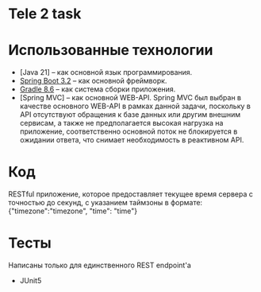 # Tele 2 task

# Использованные технологии

* [Java 21] – как основной язык программирования.
* [Spring Boot 3.2](https://spring.io/projects/spring-boot) – как основной фреймворк.
* [Gradle 8.6](https://gradle.org/) – как система сборки приложения.
* [Spring MVC] – как основной WEB-API. Spring MVC был выбран в качестве основного WEB-API в рамках данной задачи, поскольку в API отсутствуют обращения к базе данных или другим внешним сервисам, а также не предполагается высокая нагрузка на приложение, соответственно основной поток не блокируется в ожидании ответа, что снимает необходимость в реактивном API.

# Код

RESTful приложение, которое предоставляет текущее время сервера с точностью до секунд, с указанием таймзоны в формате: {"timezone":"timezone", "time": "time"}

# Тесты

Написаны только для единственного REST endpoint'а
* JUnit5
